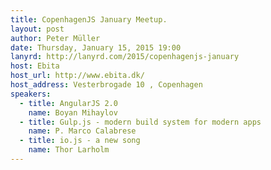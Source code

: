 ```yaml
---
title: CopenhagenJS January Meetup.
layout: post
author: Peter Müller
date: Thursday, January 15, 2015 19:00
lanyrd: http://lanyrd.com/2015/copenhagenjs-january
host: Ebita
host_url: http://www.ebita.dk/
host_address: Vesterbrogade 10 , Copenhagen
speakers:
  - title: AngularJS 2.0
    name: Boyan Mihaylov
  - title: Gulp.js - modern build system for modern apps
    name: P. Marco Calabrese
  - title: io.js - a new song
    name: Thor Larholm
---
```

